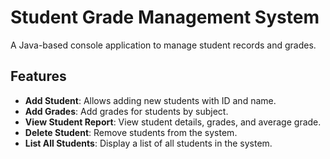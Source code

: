 # Student Grade Management System

A Java-based console application to manage student records and grades.

## Features

- **Add Student**: Allows adding new students with ID and name.
- **Add Grades**: Add grades for students by subject.
- **View Student Report**: View student details, grades, and average grade.
- **Delete Student**: Remove students from the system.
- **List All Students**: Display a list of all students in the system.
